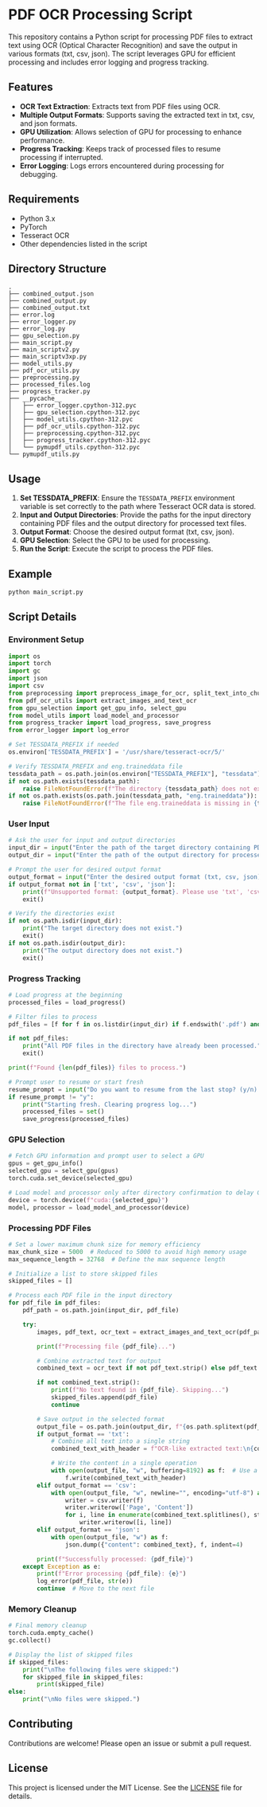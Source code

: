 
# PDF OCR Processing Script

This repository contains a Python script for processing PDF files to extract text using OCR (Optical Character Recognition) and save the output in various formats (txt, csv, json). The script leverages GPU for efficient processing and includes error logging and progress tracking.

## Features

- **OCR Text Extraction**: Extracts text from PDF files using OCR.
- **Multiple Output Formats**: Supports saving the extracted text in txt, csv, and json formats.
- **GPU Utilization**: Allows selection of GPU for processing to enhance performance.
- **Progress Tracking**: Keeps track of processed files to resume processing if interrupted.
- **Error Logging**: Logs errors encountered during processing for debugging.

## Requirements

- Python 3.x
- PyTorch
- Tesseract OCR
- Other dependencies listed in the script

## Directory Structure

```
.
├── combined_output.json
├── combined_output.py
├── combined_output.txt
├── error.log
├── error_logger.py
├── error_log.py
├── gpu_selection.py
├── main_script.py
├── main_scriptv2.py
├── main_scriptv3xp.py
├── model_utils.py
├── pdf_ocr_utils.py
├── preprocessing.py
├── processed_files.log
├── progress_tracker.py
├── __pycache__
│   ├── error_logger.cpython-312.pyc
│   ├── gpu_selection.cpython-312.pyc
│   ├── model_utils.cpython-312.pyc
│   ├── pdf_ocr_utils.cpython-312.pyc
│   ├── preprocessing.cpython-312.pyc
│   ├── progress_tracker.cpython-312.pyc
│   └── pymupdf_utils.cpython-312.pyc
└── pymupdf_utils.py
```

## Usage

1. **Set TESSDATA_PREFIX**: Ensure the `TESSDATA_PREFIX` environment variable is set correctly to the path where Tesseract OCR data is stored.
2. **Input and Output Directories**: Provide the paths for the input directory containing PDF files and the output directory for processed text files.
3. **Output Format**: Choose the desired output format (txt, csv, json).
4. **GPU Selection**: Select the GPU to be used for processing.
5. **Run the Script**: Execute the script to process the PDF files.

## Example

```bash
python main_script.py
```

## Script Details

### Environment Setup

```python
import os
import torch
import gc
import json
import csv
from preprocessing import preprocess_image_for_ocr, split_text_into_chunks
from pdf_ocr_utils import extract_images_and_text_ocr
from gpu_selection import get_gpu_info, select_gpu
from model_utils import load_model_and_processor
from progress_tracker import load_progress, save_progress
from error_logger import log_error

# Set TESSDATA_PREFIX if needed
os.environ['TESSDATA_PREFIX'] = '/usr/share/tesseract-ocr/5/'

# Verify TESSDATA_PREFIX and eng.traineddata file
tessdata_path = os.path.join(os.environ["TESSDATA_PREFIX"], "tessdata")
if not os.path.exists(tessdata_path):
    raise FileNotFoundError(f"The directory {tessdata_path} does not exist. Please set TESSDATA_PREFIX correctly.")
if not os.path.exists(os.path.join(tessdata_path, "eng.traineddata")):
    raise FileNotFoundError(f"The file eng.traineddata is missing in {tessdata_path}. Please install the Tesseract language data.")
```

### User Input

```python
# Ask the user for input and output directories
input_dir = input("Enter the path of the target directory containing PDF files: ")
output_dir = input("Enter the path of the output directory for processed text files: ")

# Prompt the user for desired output format
output_format = input("Enter the desired output format (txt, csv, json): ").strip().lower()
if output_format not in ['txt', 'csv', 'json']:
    print(f"Unsupported format: {output_format}. Please use 'txt', 'csv', or 'json'.")
    exit()

# Verify the directories exist
if not os.path.isdir(input_dir):
    print("The target directory does not exist.")
    exit()
if not os.path.isdir(output_dir):
    print("The output directory does not exist.")
    exit()
```

### Progress Tracking

```python
# Load progress at the beginning
processed_files = load_progress()

# Filter files to process
pdf_files = [f for f in os.listdir(input_dir) if f.endswith('.pdf') and f not in processed_files]

if not pdf_files:
    print("All PDF files in the directory have already been processed.")
    exit()

print(f"Found {len(pdf_files)} files to process.")

# Prompt user to resume or start fresh
resume_prompt = input("Do you want to resume from the last stop? (y/n): ").strip().lower()
if resume_prompt != "y":
    print("Starting fresh. Clearing progress log...")
    processed_files = set()
    save_progress(processed_files)
```

### GPU Selection

```python
# Fetch GPU information and prompt user to select a GPU
gpus = get_gpu_info()
selected_gpu = select_gpu(gpus)
torch.cuda.set_device(selected_gpu)

# Load model and processor only after directory confirmation to delay GPU allocation
device = torch.device(f"cuda:{selected_gpu}")
model, processor = load_model_and_processor(device)
```

### Processing PDF Files

```python
# Set a lower maximum chunk size for memory efficiency
max_chunk_size = 5000  # Reduced to 5000 to avoid high memory usage
max_sequence_length = 32768  # Define the max sequence length

# Initialize a list to store skipped files
skipped_files = []

# Process each PDF file in the input directory
for pdf_file in pdf_files:
    pdf_path = os.path.join(input_dir, pdf_file)

    try:
        images, pdf_text, ocr_text = extract_images_and_text_ocr(pdf_path, resize_factor=2)

        print(f"Processing file {pdf_file}...")

        # Combine extracted text for output
        combined_text = ocr_text if not pdf_text.strip() else pdf_text

        if not combined_text.strip():
            print(f"No text found in {pdf_file}. Skipping...")
            skipped_files.append(pdf_file)
            continue

        # Save output in the selected format
        output_file = os.path.join(output_dir, f"{os.path.splitext(pdf_file)[0]}_ocr_output.{output_format}")
        if output_format == 'txt':
            # Combine all text into a single string
            combined_text_with_header = f"OCR-like extracted text:\n{combined_text}\n"

            # Write the content in a single operation
            with open(output_file, "w", buffering=8192) as f:  # Use a larger buffer size for fewer flushes
                f.write(combined_text_with_header)
        elif output_format == 'csv':
            with open(output_file, "w", newline="", encoding="utf-8") as f:
                writer = csv.writer(f)
                writer.writerow(['Page', 'Content'])
                for i, line in enumerate(combined_text.splitlines(), start=1):
                    writer.writerow([i, line])
        elif output_format == 'json':
            with open(output_file, "w") as f:
                json.dump({"content": combined_text}, f, indent=4)

        print(f"Successfully processed: {pdf_file}")
    except Exception as e:
        print(f"Error processing {pdf_file}: {e}")
        log_error(pdf_file, str(e))
        continue  # Move to the next file
```

### Memory Cleanup

```python
# Final memory cleanup
torch.cuda.empty_cache()
gc.collect()

# Display the list of skipped files
if skipped_files:
    print("\nThe following files were skipped:")
    for skipped_file in skipped_files:
        print(skipped_file)
else:
    print("\nNo files were skipped.")
```

## Contributing

Contributions are welcome! Please open an issue or submit a pull request.

## License

This project is licensed under the MIT License. See the [LICENSE](LICENSE) file for details.
